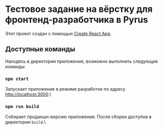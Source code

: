 # Тестовое задание на вёрстку для фронтенд-разработчика в Pyrus

Этот проект создан с помощью [Create React App](https://github.com/facebook/create-react-app).

## Доступные команды

Находясь в директории приложения, возможно выполнить следующие команды:

### `npm start`

Запускает приложение в режиме разработки по адресу [http://localhost:3000](http://localhost:3000).\

### `npm run build`

Собирает продакшн-версию приложения. После сборки доступна в директории `build`.\

